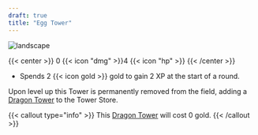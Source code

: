 ```yaml
---
draft: true
title: "Egg Tower"
---
```


![landscape](/images/towers/towerS_34.png)

{{< center >}}
0 {{< icon "dmg" >}}4 {{< icon "hp" >}}
{{< /center >}}

* Spends 2 {{< icon gold >}} gold to gain 2 XP at the start of a round.

Upon level up this Tower is permanently removed from the field, adding a [Dragon Tower](/towers/dragon-tower) to the Tower Store.

{{< callout type="info" >}}
This [Dragon Tower](/towers/dragon-tower) will cost 0 gold.
{{< /callout >}}
